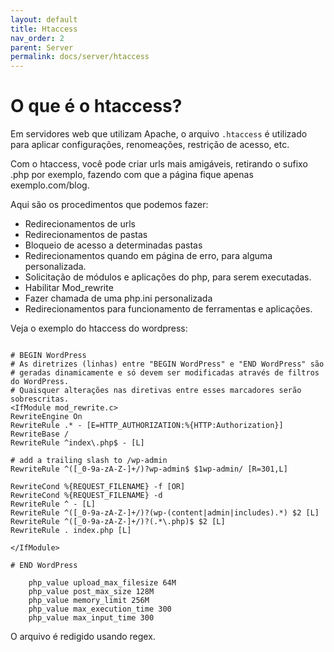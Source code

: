 ```yaml
---
layout: default
title: Htaccess
nav_order: 2
parent: Server
permalink: docs/server/htaccess
---
```


# O que é o htaccess?

Em servidores web que utilizam Apache, o arquivo ```.htaccess``` é utilizado para aplicar configurações, renomeações, restrição de acesso, etc.

Com o htaccess, você pode criar urls mais amigáveis, retirando o sufixo .php por exemplo, fazendo com que a página fique apenas exemplo.com/blog.

Aqui são os procedimentos que podemos fazer:

- Redirecionamentos de urls
- Redirecionamentos de pastas
- Bloqueio de acesso a determinadas pastas
- Redirecionamentos quando em página de erro, para alguma personalizada.
- Solicitação de módulos e aplicações do php, para serem executadas.
- Habilitar Mod_rewrite
- Fazer chamada de uma php.ini personalizada
- Redirecionamentos para funcionamento de ferramentas e aplicações.

Veja o exemplo do htaccess do wordpress:

```

# BEGIN WordPress
# As diretrizes (linhas) entre "BEGIN WordPress" e "END WordPress" são
# geradas dinamicamente e só devem ser modificadas através de filtros do WordPress.
# Quaisquer alterações nas diretivas entre esses marcadores serão sobrescritas.
<IfModule mod_rewrite.c>
RewriteEngine On
RewriteRule .* - [E=HTTP_AUTHORIZATION:%{HTTP:Authorization}]
RewriteBase /
RewriteRule ^index\.php$ - [L]

# add a trailing slash to /wp-admin
RewriteRule ^([_0-9a-zA-Z-]+/)?wp-admin$ $1wp-admin/ [R=301,L]

RewriteCond %{REQUEST_FILENAME} -f [OR]
RewriteCond %{REQUEST_FILENAME} -d
RewriteRule ^ - [L]
RewriteRule ^([_0-9a-zA-Z-]+/)?(wp-(content|admin|includes).*) $2 [L]
RewriteRule ^([_0-9a-zA-Z-]+/)?(.*\.php)$ $2 [L]
RewriteRule . index.php [L]

</IfModule>

# END WordPress

    php_value upload_max_filesize 64M
    php_value post_max_size 128M
    php_value memory_limit 256M
    php_value max_execution_time 300
    php_value max_input_time 300

```

O arquivo é redigido usando regex.